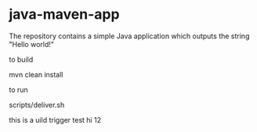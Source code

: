 # java-maven-app


The repository contains a simple Java application which outputs the string
"Hello world!"


to build

mvn clean install


to run

scripts/deliver.sh

this is a uild trigger test
hi 12

